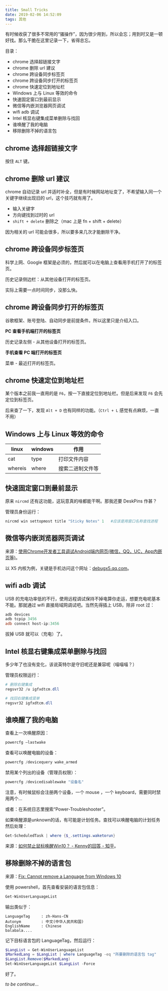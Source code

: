 ```yaml
---
title: Small Tricks
date: 2019-02-06 14:52:09
tags: 其他
---
```


有时候收获了很多不常用的“骚操作”，因为很少用到，所以会忘；用到时又是一顿好找。那么干脆在这里记录一下，省得总忘。

目录：

- chrome 选择超链接文字
- chrome 删除 url 建议
- chrome 跨设备同步标签页
- chrome 跨设备同步打开的标签页
- chrome 快速定位到地址栏
- Windows 上与 Linux 等效的命令
- 快速固定窗口到最前显示
- 微信等内嵌浏览器网页调试
- wifi adb 调试
- Intel 核显右键集成菜单删除与找回
- 谁唤醒了我的电脑
- 移除删除不掉的语言包

<!--more-->

## chrome 选择超链接文字

按住 `ALT` 键。



## chrome 删除 url 建议

chrome 自动记录 url 并适时补全，但是有时候网站地址变了，不希望输入同一个关键字继续出现旧的 url，这个技巧就有用了。

- 输入关键字
- 方向键找到过时的 url
- `shift + delete` 删除之（mac 上是 fn + shift + delete）

因为相关的 url 可能会很多，所以要多来几次才能删除干净。



## chrome 跨设备同步标签页

科学上网、Google 框架是必须的，然后就可以在电脑上查看用手机打开了的标签页。

历史记录侧边栏：从其他设备打开的标签页。

实际上需要一点时间同步，没那么快。



## chrome 跨设备同步打开的标签页

谷歌框架、账号登陆、自动同步是前提条件。所以这里只是介绍入口。

**PC 查看手机端打开的标签页**

历史记录左侧 - 从其他设备打开的标签页。

**手机查看 PC 端打开的标签页**

菜单 - 最近打开的标签页。



## chrome 快速定位到地址栏

某个版本之前我一直用的是 `F6`，按一下直接定位到地址栏。但是后来发现 `F6` 会先定位到标签页。

后来查了一下，发现 `Alt + D` 也有同样的功能。（`Ctrl + L` 感觉有点麻烦，一直不用）



## Windows 上与 Linux 等效的命令

| linux   | windows | 作用             |
| ------- | ------- | ---------------- |
| cat     | type    | 打印文件内容     |
| whereis | where   | 搜索二进制文件等 |



## 快速固定窗口到最前显示

原来 `nircmd` 还有这功能，这玩意真的啥都能干啊。那我还要 DeskPins 作甚？

管理员身份运行：

```powershell
nircmd win settopmost title "Sticky Notes" 1   #应该是用窗口名称查找进程
```



## 微信等内嵌浏览器网页调试

来源：[使用Chrome开发者工具调试Android端内网页(微信，QQ，UC，App内嵌页等)](https://juejin.im/post/5b558be7e51d4519984139e6#comment)。

以 X5 内核为例，关键是手机访问这个网址：[debugx5.qq.com](debugx5.qq.com)。



## wifi adb 调试

USB 的充电功率低的不行，使用远程调试保持不掉电算你走运，想要充电呢基本不能。那就通过 wifi 直接局域网调试吧。当然先得插上 USB，除非 root 过：

```powershell
adb devices
adb tcpip 3456
adb connect host-ip:3456
```

拔掉 USB 就可以（充电）了。



## Intel 核显右键集成菜单删除与找回

多少年了也没有变化，该说英特尔是守旧呢还是兼容呢（喵喵喵？）

管理员权限运行：

```powershell
# 删除右键集成
regsvr32 /u igfxdtcm.dll

# 找回右键集成菜单
regsvr32 igfxdtcm.dll
```



## 谁唤醒了我的电脑

查看上一次唤醒原因：

```powershell
powercfg –lastwake
```

查看可以唤醒电脑的设备：

```powershell
powercfg /devicequery wake_armed
```

禁用某个列出的设备（管理员权限）：

```powershell
powercfg /devicedisablewake "设备名"
```

注意，有时候鼠标会注册两个设备，一个 mouse ，一个 keyboard，需要同时禁用两个…

或者：在系统日志里搜索“Power-Troubleshooter”。

如果唤醒源是unknown的话，有可能是计划任务。查找可以唤醒电脑的计划任务然后处理：

```powershell
Get-ScheduledTask | where {$_.settings.waketorun}
```

来源：[如何禁止鼠标唤醒Win10？ - Kenny的回答 - 知乎](https://www.zhihu.com/question/48154015/answer/162508741)。



## 移除删除不掉的语言包

来源：[Fix: Cannot remove a Language from Windows 10](https://www.thewindowsclub.com/cannot-remove-language-windows-10)

使用 powershell，首先查看安装的语言包信息：

```powershell
Get-WinUserLanguageList
```

输出类似于：

```
LanguageTag     : zh-Hans-CN
Autonym         : 中文(中华人民共和国)
EnglishName     : Chinese
balabala....
```

记下目标语言包的 LanguageTag，然后运行：

```powershell
$LangList = Get-WinUserLanguageList
$MarkedLang = $LangList | where LanguageTag -eq "所要删除的语言包 tag"
$LangList.Remove($MarkedLang)
Set-WinUserLanguageList $LangList -Force
```

好了。



*to be continue...*
